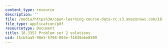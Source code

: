 ```yaml
---
content_type: resource
description: ''
file: /media/https%3A/open-learning-course-data-rc.s3.amazonaws.com/18-335j-introduction-to-numerical-methods-spring-2019/15cb5aa598e55798893ef4839a6e8309_MIT18_335JS19_pset2sol.pdf
file_type: application/pdf
resourcetype: Document
title: 18.335J Problem set 2 solutions
uid: 15cb5aa5-98e5-5798-893e-f4839a6e8309
---
```

